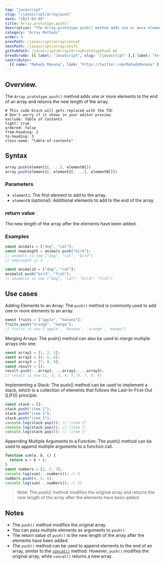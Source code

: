 ```yaml
---
tag: "javascript"
slug: "/javascript/array/push"
date: "2023-03-09"
title: Array.prototype.push()
description: "The Array.prototype.push() method adds one or more elements to the end of an array and returns the new length of the array."
category: "Array Methods"
order: 4
prevPath: /javascript/array/concat
nextPath: /javascript/array/shift
githubPath: /javascript/Array/ArrayPrototypePush.md
breadcrumb: [{ label: "JavaScript", slug: "/javascript" },{ label: "Array Methods", slug: "/javascript/array" }]
contributor:
  [{ name: "Mahady Manana", link: "https://twitter.com/MahadyManana" }, { name: "Haja", link: "https://twitter.com/Haja261M" }]
---
```


## Overview.

The `Array.prototype.push()` method adds one or more elements to the end of an array and returns the new length of the array.


```toc
# This code block will gets replaced with the TOC
# Don't worry if it shows in your editor preview
exclude: Table of Contents
tight: true
ordered: false
from-heading: 2
to-heading: 3
class-name: "table-of-contents"
```

## Syntax

```javascript
array.push(element1[, ...[, elementN]])
array.push(element1[, element2[, ...[, elementN]]])

```

### Parameters

- `element1`: The first element to add to the array.
- `elementN` (optional): Additional elements to add to the end of the array.

### return value

The new length of the array after the elements have been added.

### Examples

```javascript
const animals = ["dog", "cat"];
const newLength = animals.push("bird");
// animals is now ["dog", "cat", "bird"]
// newLength is 3

const animals2 = ["dog", "cat"];
animals2.push("bird", "fish");
// animals2 is now ["dog", "cat", "bird", "fish"]
```

## Use cases

Adding Elements to an Array: The `push()` method is commonly used to add one or more elements to an array.

```javascript
const fruits = ["apple", "banana"];
fruits.push("orange", "mango");
// fruits is now ['apple', 'banana', 'orange', 'mango']
```

Merging Arrays: The push() method can also be used to merge multiple arrays into one.

```javascript
const array1 = [1, 2, 3];
const array2 = [4, 5, 6];
const array3 = [7, 8, 9];
const result = [];
result.push(...array1, ...array2, ...array3);
// result is now [1, 2, 3, 4, 5, 6, 7, 8, 9]
```

Implementing a Stack: The push() method can be used to implement a stack, which is a collection of elements that follows the Last-In-First-Out (LIFO) principle.

```javascript
const stack = [];
stack.push("item 1");
stack.push("item 2");
stack.push("item 3");
console.log(stack.pop()); // "item 3"
console.log(stack.pop()); // "item 2"
console.log(stack.pop()); // "item 1"
```

Appending Multiple Arguments to a Function: The push() method can be used to append multiple arguments to a function call.

```javascript
function sum(a, b, c) {
  return a + b + c;
}
const numbers = [1, 2, 3];
console.log(sum(...numbers)); // 6
numbers.push(4, 5, 6);
console.log(sum(...numbers)); // 15
```

> Note: The push() method modifies the original array and returns the new length of the array after the elements have been added.

## Notes

- The `push()` method modifies the original array.
- You can pass multiple elements as arguments to `push()`.
- The return value of `push()` is the new length of the array after the elements have been added.
- The `push()` method can be used to append elements to the end of an array, similar to the [`concat()`](/javascript/array/concat) method. However, `push()` modifies the original array, while `concat()` returns a new array.

